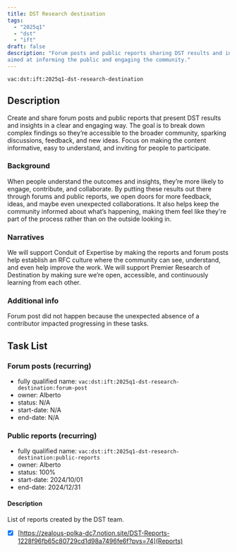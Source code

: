 ```yaml
---
title: DST Research destination
tags:
  - "2025q1"
  - "dst"
  - "ift"
draft: false
description: "Forum posts and public reports sharing DST results and insights,
aimed at informing the public and engaging the community."
---
```


`vac:dst:ift:2025q1-dst-research-destination`


## Description
Create and share forum posts and public reports 
that present DST results and insights in a clear and engaging way. 
The goal is to break down complex findings 
so they’re accessible to the broader community, 
sparking discussions, feedback, and new ideas. 
Focus on making the content informative, 
easy to understand, and inviting for people to participate.

### Background
When people understand the outcomes and insights,
they’re more likely to engage, contribute, and collaborate.
By putting these results out there through forums and public reports,
we open doors for more feedback, ideas, and maybe even unexpected collaborations.
It also helps keep the community informed about what’s happening,
making them feel like they're part of the process 
rather than on the outside looking in.

### Narratives
We will support Conduit of Expertise by making the reports
and forum posts help establish an RFC culture
where the community can see, understand, and even help improve the work.
We will support Premier Research of Destination 
by making sure we’re open, accessible, and continuously learning from each other.

### Additional info
Forum post did not happen because the unexpected
absence of a contributor impacted progressing in these tasks.

## Task List

### Forum posts (recurring)
* fully qualified name: `vac:dst:ift:2025q1-dst-research-destination:forum-post`
* owner: Alberto
* status: N/A
* start-date: N/A
* end-date: N/A

### Public reports (recurring)
* fully qualified name: `vac:dst:ift:2025q1-dst-research-destination:public-reports`
* owner: Alberto
* status: 100%
* start-date: 2024/10/01
* end-date: 2024/12/31

#### Description
List of reports created by the DST team.
- [X] [https://zealous-polka-dc7.notion.site/DST-Reports-1228f96fb65c80729cd1d98a7496fe6f?pvs=74](Reports)
